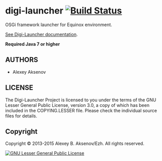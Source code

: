 digi-launcher [![Build Status](https://travis-ci.org/ezh/digi-launcher.png?branch=master)](https://travis-ci.org/ezh/digi-launcher)
=============

OSGi framework launcher for Equinox environment.

[See Digi-Launcher documentation](http://ezh.github.io/digi-launcher/).

__Required Java 7 or higher__

AUTHORS
-------

* Alexey Aksenov

LICENSE
-------

The Digi-Launcher Project is licensed to you under the terms of
the GNU Lesser General Public License, version 3.0, a copy of which has been
included in the COPYING.LESSER file.
Please check the individual source files for details.

Copyright
---------

Copyright © 2013-2015 Alexey B. Aksenov/Ezh. All rights reserved.

[![GNU Lesser General Public License](http://www.gnu.org/graphics/lgplv3-147x51.png)](http://www.gnu.org/licenses/lgpl.html)
